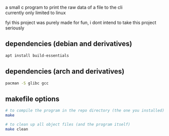 a small c program to print the raw data of a file to the cli\
currently only limited to linux

fyi this project was purely made for fun, i dont intend to take this project seriously

## dependencies (debian and derivatives)
```sh
apt install build-essentials
```

## dependencies (arch and derivatives)
```sh
pacman -S glibc gcc
```

## makefile options
```sh
# to compile the program in the repo directory (the one you installed)
make

# to clean up all object files (and the program itself)
make clean
```
